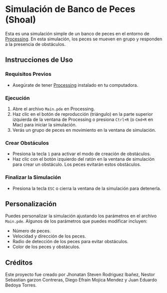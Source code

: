 # Simulación de Banco de Peces (Shoal)

Esta es una simulación simple de un banco de peces en el entorno de [Processing](https://processing.org/). En esta simulación, los peces se mueven en grupo y responden a la presencia de obstáculos.

## Instrucciones de Uso

### Requisitos Previos

- Asegúrate de tener [Processing](https://processing.org/download/) instalado en tu computadora.

### Ejecución

1. Abre el archivo `Main.pde` en Processing.
2. Haz clic en el botón de reproducción (triángulo) en la parte superior izquierda de la ventana de Processing o presiona `Ctrl+R` (o `Cmd+R` en Mac) para iniciar la simulación.
3. Verás un grupo de peces en movimiento en la ventana de simulación.

### Crear Obstáculos

- Presiona la tecla `1` para activar el modo de creación de obstáculos.
- Haz clic con el botón izquierdo del ratón en la ventana de simulación para crear un obstáculo. Los peces evitarán estos obstáculos.

### Finalizar la Simulación

- Presiona la tecla `ESC` o cierra la ventana de la simulación para detenerla.

## Personalización

Puedes personalizar la simulación ajustando los parámetros en el archivo `Main.pde`. Algunos de los parámetros que puedes modificar incluyen:

- Número de peces.
- Velocidad y dirección de los peces.
- Radio de detección de los peces para evitar obstáculos.
- Color de los peces y obstáculos.

## Créditos

Este proyecto fue creado por Jhonatan Steven Rodriguez Ibañez, Nestor Sebastian garzon Contreras, Diego Efrain Mojica Mendez y Juan Eduardo Bedoya Torres.
